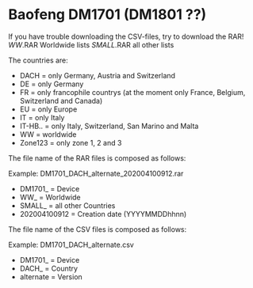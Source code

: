 # Baofeng DM1701 (DM1801 ??) #

If you have trouble downloading the CSV-files, try to download the RAR!
*WW*.RAR		Worldwide lists
*SMALL*.RAR		all other lists

The countries are:
- DACH			=	only Germany, Austria and Switzerland
- DE			=	only Germany
- FR			=	only francophile countrys (at the moment only France, Belgium, Switzerland and Canada)
- EU			=	only Europe
- IT			=	only Italy
- IT-HB..		=	only Italy, Switzerland, San Marino and Malta
- WW			=	worldwide
- Zone123		=	only zone 1, 2 and 3

The file name of the RAR files is composed as follows:

Example: DM1701_DACH_alternate_202004100912.rar
- DM1701_		=	Device
- WW_			=	Worldwide
- SMALL_		=	all other Countries
- 202004100912	=	Creation date (YYYYMMDDhhnn)


The file name of the CSV files is composed as follows:

Example: DM1701_DACH_alternate.csv
- DM1701_		=	Device
- DACH_			=	Country
- alternate		=	Version
